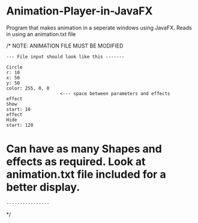 # Animation-Player-in-JavaFX

Program that makes animation in a seperate windows using JavaFX.
Reads in using an animation.txt file

/*  NOTE: ANIMATION FILE MUST BE MODIFIED

    --- File input should look like this -------
    
    Circle
    r: 10
    x: 50
    y: 50
    color: 255, 0, 0
                        <--- space between parameters and effects
    effect
    Show
    start: 10
    effect
    Hide
    start: 120
    
# Can have as many Shapes and effects as required. Look at animation.txt file included for a better display.
    ----------------
*/
